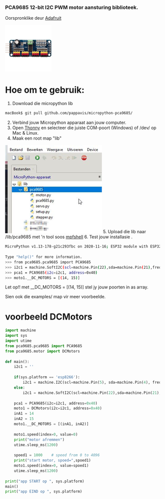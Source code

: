 ### PCA9685 12-bit I2C PWM motor aansturing biblioteek.
Oorspronklike deur <a href="https://github.com/adafruit/micropython-adafruit-pca9685" target="_blank">Adafruit</a>

<img src="https://github.com/pappavis/micropython-pca9685/blob/main/plaatjes/pca9685_breakout.gif?raw=true" width="30%" height="30%">

# Hoe om te gebruik:

1. Download die micropython lib
```bash
macBook$ git pull github.com/pappavis/micropython-pca9685/
```

2. Verbind jouw Micropython apparaat aan jouw computer.
3. Open <a href="https://thonny.org/">Thonny</a> en selecteer die juiste COM-poort (Windows) of /dev/ op Mac & Linux.
4. Maak een root map "lib"
 <img src="https://github.com/pappavis/micropython-pca9685/blob/main/plaatjes/thonny_pad.jpg?raw=true">
5. Upload die lib naar /lib/pca9685 met 'n tool soos <a href="https://github.com/wendlers/mpfshell" target="_blank">mpfshell</a>
6. Test jouw installasie .

```bash
MicroPython v1.13-178-g21c293fbc on 2020-11-16; ESP32 module with ESP32

Type "help()" for more information.
>>> from pca9685.pca9685 import PCA9685
>>> i2c1 = machine.SoftI2C(scl=machine.Pin(22),sda=machine.Pin(21),freq=100000)
>>> pca1 = PCA9685(i2c=i2c1, address=0x40)
>>> moto1.__DC_MOTORS = [(14, 15)]
```

Let op!!  met __DC_MOTORS = [(14, 15)] stel jy jouw poorten in as array.

Sien ook die examples/ map vir meer voorbeelde.

# voorbeeld DCMotors

```python
import machine
import sys
import utime
from pca9685.pca9685 import PCA9685
from pca9685.motor import DCMotors

def main():
    i2c1 = ''
    
    if(sys.platform == 'esp8266'):
        i2c1 = machine.I2C(scl=machine.Pin(5), sda=machine.Pin(4), freq=100000)
    else:
        i2c1 = machine.SoftI2C(scl=machine.Pin(22),sda=machine.Pin(21),freq=100000)

    pca1 = PCA9685(i2c=i2c1, address=0x40)
    moto1 = DCMotors(i2c=i2c1, address=0x40)
    inA1 = 14
    inA2 = 15
    moto1.__DC_MOTORS = [(inA1, inA2)]
    
    moto1.speed(index=0, value=0)
    print("motor afremmen")
    utime.sleep_ms(1200)
    
    spoed1 = 1000    # speed from 0 to 4096
    print("start motor, spoed=",spoed1)
    moto1.speed(index=0, value=spoed1)
    utime.sleep_ms(1200)

print("app START op ", sys.platform)
main()
print("app EIND op ", sys.platform)

```
